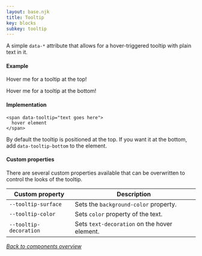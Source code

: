 ```yaml
---
layout: base.njk
title: Tooltip
key: blocks
subkey: tooltip
---
```


A simple `data-*` attribute that allows for a hover-triggered tooltip with plain text in it.

#### Example

Hover <span data-tooltip="very long text that is needed to see what it does if there is more lines to cover">me</span> for a tooltip at the top!

Hover <span data-tooltip="very long text that is needed to see what it does if there is more lines to cover" data-tooltip-bottom>me</span> for a tooltip at the bottom!

#### Implementation

```
<span data-tooltip="text goes here">
  hover element
</span>
```

By default the tooltip is positioned at the top. If you want it at the bottom, add `data-tooltip-bottom` to the element.

#### Custom properties

There are several custom properties available that can be overwritten to control the looks of the tooltip.

<div>
  <table>
    <thead>
      <tr>
        <th>Custom property</th>
        <th>Description</th>
      </tr>
    </thead>
    <tbody>
      <tr>
        <td><code>--tooltip-surface</code></td>
        <td>
          Sets the <code>background-color</code> property.
        </td>
      </tr>
      <tr>
        <td><code>--tooltip-color</code></td>
        <td>
          Sets <code>color</code> property of the text. 
        </td>
      </tr>
      <tr>
        <td><code>--tooltip-decoration</code></td>
        <td>
          Sets <code>text-decoration</code> on the hover element. 
        </td>
      </tr>
    </tbody>
  </table>
</div>

[_Back to components overview_](/components)
